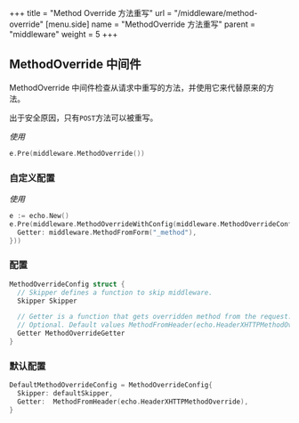 +++
title = "Method Override 方法重写"
url = "/middleware/method-override"
[menu.side]
  name = "MethodOverride 方法重写"
  parent = "middleware"
  weight = 5
+++

## MethodOverride 中间件

MethodOverride 中间件检查从请求中重写的方法，并使用它来代替原来的方法。

出于安全原因，只有`POST`方法可以被重写。

*使用*

```go
e.Pre(middleware.MethodOverride())
```

### 自定义配置

*使用*

```go
e := echo.New()
e.Pre(middleware.MethodOverrideWithConfig(middleware.MethodOverrideConfig{
  Getter: middleware.MethodFromForm("_method"),
}))
```

### 配置

```go
MethodOverrideConfig struct {
  // Skipper defines a function to skip middleware.
  Skipper Skipper

  // Getter is a function that gets overridden method from the request.
  // Optional. Default values MethodFromHeader(echo.HeaderXHTTPMethodOverride).
  Getter MethodOverrideGetter
}
```

### 默认配置

```go
DefaultMethodOverrideConfig = MethodOverrideConfig{
  Skipper: defaultSkipper,
  Getter:  MethodFromHeader(echo.HeaderXHTTPMethodOverride),
}
```

